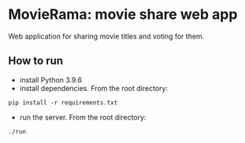 # MovieRama: movie share web app

Web application for sharing movie titles and voting for them.

## How to run
- install Python 3.9.6
- install dependencies. From the root directory:
```
pip install -r requirements.txt
```
- run the server. From the root directory:
```
./run
```